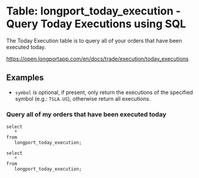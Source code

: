 # Table: longport_today_execution - Query Today Executions using SQL

The Today Execution table is to query all of your orders that have been executed today.

https://open.longportapp.com/en/docs/trade/execution/today_executions

## Examples

- `symbol` is optional, if present, only return the executions of the specified symbol (e.g.: `TSLA.US`), otherwise return all executions.

### Query all of my orders that have been executed today

```sql+postgres
select
   *
from
   longport_today_execution;
```

```sql+sqlite
select
   *
from
   longport_today_execution;
```
